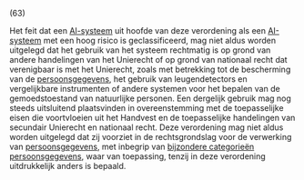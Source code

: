 (63)

Het feit dat een [AI-systeem](a3.md#^ai-systeem) uit hoofde van deze verordening als een [AI-systeem](a3.md#^ai-systeem) met een hoog risico is geclassificeerd, mag niet aldus worden uitgelegd dat het gebruik van het systeem rechtmatig is op grond van andere handelingen van het Unierecht of op grond van nationaal recht dat verenigbaar is met het Unierecht, zoals met betrekking tot de bescherming van de [persoonsgegevens](a3.md#^persg), het gebruik van leugendetectors en vergelijkbare instrumenten of andere systemen voor het bepalen van de gemoedstoestand van natuurlijke personen. Een dergelijk gebruik mag nog steeds uitsluitend plaatsvinden in overeenstemming met de toepasselijke eisen die voortvloeien uit het Handvest en de toepasselijke handelingen van secundair Unierecht en nationaal recht. Deze verordening mag niet aldus worden uitgelegd dat zij voorziet in de rechtsgrondslag voor de verwerking van [persoonsgegevens](a3.md#^persg), met inbegrip van [bijzondere categorieën persoonsgegevens](a3.md#^bijzcat), waar van toepassing, tenzij in deze verordening uitdrukkelijk anders is bepaald.
